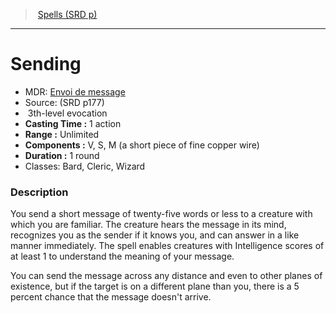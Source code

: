 ﻿---
!SpellItem
Family: SpellVO
Name: Sending
Type: evocation
Level: 3
CastingTime: 1 action
Range: Unlimited
Components: V, S, M (a short piece of fine copper wire)
Duration: 1 round
Classes: Bard, Cleric, Wizard
Source: (SRD p177)
AltName: '[Envoi de message](hd_spells_envoi_de_message.md)'
Id: spells_vo.md#sending
ParentLink: spells_vo.md#spells-srd-p
ParentName: Spells (SRD p)
NameLevel: 1
Attributes:
  Name: Sending
  Markdown: >+
    # <!--Name-->Sending<!--/Name-->


    - MDR: <!--AltName-->[Envoi de message](hd_spells_envoi_de_message.md)<!--/AltName-->

    - Source: <!--Source-->(SRD p177)<!--/Source-->

    -  <!--Level-->3<!--/Level-->th-level <!--Type-->evocation<!--/Type-->

    - **Casting Time :** <!--CastingTime-->1 action<!--/CastingTime-->

    - **Range :** <!--Range-->Unlimited<!--/Range-->

    - **Components :** <!--Components-->V, S, M (a short piece of fine copper wire)<!--/Components-->

    - **Duration :** <!--Duration-->1 round<!--/Duration-->

    - Classes: <!--Classes-->Bard, Cleric, Wizard<!--/Classes-->


    ### Description


    You send a short message of twenty-five words or less to a creature with which you are familiar. The creature hears the message in its mind, recognizes you as the sender if it knows you, and can answer in a like manner immediately. The spell enables creatures with Intelligence scores of at least 1 to understand the meaning of your message.


    You can send the message across any distance and even to other planes of existence, but if the target is on a different plane than you, there is a 5 percent chance that the message doesn't arrive.

  AltName: '[Envoi de message](hd_spells_envoi_de_message.md)'
  Source: (SRD p177)
  Level: 3
  Type: evocation
  CastingTime: 1 action
  Range: Unlimited
  Components: V, S, M (a short piece of fine copper wire)
  Duration: 1 round
  Classes: Bard, Cleric, Wizard
AttributesDictionary: >+
  Name: Sending

  Markdown: >+

    # <!--Name-->Sending<!--/Name-->





    - MDR: <!--AltName-->[Envoi de message](hd_spells_envoi_de_message.md)<!--/AltName-->



    - Source: <!--Source-->(SRD p177)<!--/Source-->



    -  <!--Level-->3<!--/Level-->th-level <!--Type-->evocation<!--/Type-->



    - **Casting Time :** <!--CastingTime-->1 action<!--/CastingTime-->



    - **Range :** <!--Range-->Unlimited<!--/Range-->



    - **Components :** <!--Components-->V, S, M (a short piece of fine copper wire)<!--/Components-->



    - **Duration :** <!--Duration-->1 round<!--/Duration-->



    - Classes: <!--Classes-->Bard, Cleric, Wizard<!--/Classes-->





    ### Description





    You send a short message of twenty-five words or less to a creature with which you are familiar. The creature hears the message in its mind, recognizes you as the sender if it knows you, and can answer in a like manner immediately. The spell enables creatures with Intelligence scores of at least 1 to understand the meaning of your message.





    You can send the message across any distance and even to other planes of existence, but if the target is on a different plane than you, there is a 5 percent chance that the message doesn't arrive.



  AltName: '[Envoi de message](hd_spells_envoi_de_message.md)'

  Source: (SRD p177)

  Level: 3

  Type: evocation

  CastingTime: 1 action

  Range: Unlimited

  Components: V, S, M (a short piece of fine copper wire)

  Duration: 1 round

  Classes: Bard, Cleric, Wizard

---
> [Spells (SRD p)](srd_spells.md)

---

# Sending

- MDR: [Envoi de message](hd_spells_envoi_de_message.md)
- Source: (SRD p177)
-  3th-level evocation
- **Casting Time :** 1 action
- **Range :** Unlimited
- **Components :** V, S, M (a short piece of fine copper wire)
- **Duration :** 1 round
- Classes: Bard, Cleric, Wizard

### Description

You send a short message of twenty-five words or less to a creature with which you are familiar. The creature hears the message in its mind, recognizes you as the sender if it knows you, and can answer in a like manner immediately. The spell enables creatures with Intelligence scores of at least 1 to understand the meaning of your message.

You can send the message across any distance and even to other planes of existence, but if the target is on a different plane than you, there is a 5 percent chance that the message doesn't arrive.

